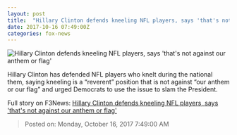 ```yaml
---
layout: post
title:  "Hillary Clinton defends kneeling NFL players, says 'that's not against our anthem or flag'"
date: 2017-10-16 07:49:00Z
categories: fox-news
---
```


![Hillary Clinton defends kneeling NFL players, says 'that's not against our anthem or flag'](http://a57.foxnews.com/images.foxnews.com/content/fox-news/politics/2017/10/16/hillary-clinton-defends-kneeling-nfl-players-says-thats-not-against-our-anthem-or-flag/_jcr_content/image.img.png/0/0/1508142357788.png?ve=1)

Hillary Clinton has defended NFL players who knelt during the national them, saying kneeling is a “reverent” position that is not against “our anthem or our flag” and urged Democrats to use the issue to slam the President.


Full story on F3News: [Hillary Clinton defends kneeling NFL players, says 'that's not against our anthem or flag'](http://www.f3nws.com/n/SPKKm)

> Posted on: Monday, October 16, 2017 7:49:00 AM
